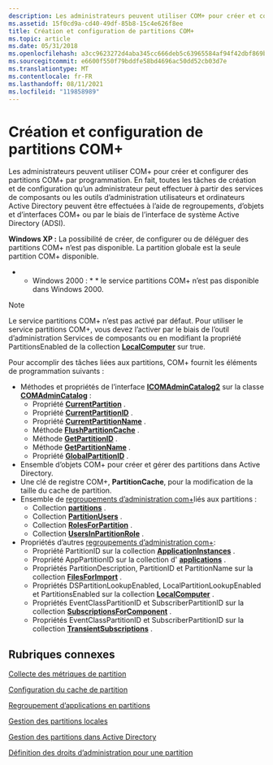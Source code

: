 ```yaml
---
description: Les administrateurs peuvent utiliser COM+ pour créer et configurer des partitions COM+ par programmation.
ms.assetid: 15f0cd9a-cd40-49df-85b8-15c4e626f8ee
title: Création et configuration de partitions COM+
ms.topic: article
ms.date: 05/31/2018
ms.openlocfilehash: a3cc9623272d4aba345cc666deb5c63965584af94f42dbf869b00cf7d52a2f30
ms.sourcegitcommit: e6600f550f79bddfe58bd4696ac50dd52cb03d7e
ms.translationtype: MT
ms.contentlocale: fr-FR
ms.lasthandoff: 08/11/2021
ms.locfileid: "119858989"
---
```

# <a name="creating-and-configuring-com-partitions"></a>Création et configuration de partitions COM+

Les administrateurs peuvent utiliser COM+ pour créer et configurer des partitions COM+ par programmation. En fait, toutes les tâches de création et de configuration qu’un administrateur peut effectuer à partir des services de composants ou les outils d’administration utilisateurs et ordinateurs Active Directory peuvent être effectuées à l’aide de regroupements, d’objets et d’interfaces COM+ ou par le biais de l’interface de système Active Directory (ADSI).

**Windows XP :** La possibilité de créer, de configurer ou de déléguer des partitions COM+ n’est pas disponible. La partition globale est la seule partition COM+ disponible.

* * Windows 2000 : * * le service partitions COM+ n’est pas disponible dans Windows 2000.

> [!Note]  
> Le service partitions COM+ n’est pas activé par défaut. Pour utiliser le service partitions COM+, vous devez l’activer par le biais de l’outil d’administration Services de composants ou en modifiant la propriété PartitionsEnabled de la collection [**LocalComputer**](localcomputer.md) sur true.

 

Pour accomplir des tâches liées aux partitions, COM+ fournit les éléments de programmation suivants :

-   Méthodes et propriétés de l’interface [**ICOMAdminCatalog2**](/windows/desktop/api/ComAdmin/nn-comadmin-icomadmincatalog2) sur la classe [**COMAdminCatalog**](comadmincatalog.md) :
    -   Propriété [**CurrentPartition**](/windows/desktop/api/ComAdmin/nf-comadmin-icomadmincatalog2-put_currentpartition) .
    -   Propriété [**CurrentPartitionID**](/windows/desktop/api/ComAdmin/nf-comadmin-icomadmincatalog2-get_currentpartitionid) .
    -   Propriété [**CurrentPartitionName**](/windows/desktop/api/ComAdmin/nf-comadmin-icomadmincatalog2-get_currentpartitionname) .
    -   Méthode [**FlushPartitionCache**](/windows/desktop/api/ComAdmin/nf-comadmin-icomadmincatalog2-flushpartitioncache) .
    -   Méthode [**GetPartitionID**](/windows/desktop/api/ComAdmin/nf-comadmin-icomadmincatalog2-getpartitionid) .
    -   Méthode [**GetPartitionName**](/windows/desktop/api/ComAdmin/nf-comadmin-icomadmincatalog2-getpartitionname) .
    -   Propriété [**GlobalPartitionID**](/windows/desktop/api/ComAdmin/nf-comadmin-icomadmincatalog2-get_globalpartitionid) .
-   Ensemble d’objets COM+ pour créer et gérer des partitions dans Active Directory.
-   Une clé de registre COM+, **PartitionCache**, pour la modification de la taille du cache de partition.
-   Ensemble de [regroupements d’administration com+](com--administration-collections.md)liés aux partitions :
    -   Collection [**partitions**](partitions.md) .
    -   Collection [**PartitionUsers**](partitionusers.md) .
    -   Collection [**RolesForPartition**](rolesforpartition.md) .
    -   Collection [**UsersInPartitionRole**](usersinpartitionrole.md) .
-   Propriétés d’autres [regroupements d’administration com+](com--administration-collections.md):
    -   Propriété PartitionID sur la collection [**ApplicationInstances**](applicationinstances.md) .
    -   Propriété AppPartitionID sur la collection d' [**applications**](applications.md) .
    -   Propriétés PartitionDescription, PartitionID et PartitionName sur la collection [**FilesForImport**](filesforimport.md) .
    -   Propriétés DSPartitionLookupEnabled, LocalPartitionLookupEnabled et PartitionsEnabled sur la collection [**LocalComputer**](localcomputer.md) .
    -   Propriétés EventClassPartitionID et SubscriberPartitionID sur la collection [**SubscriptionsForComponent**](subscriptionsforcomponent.md) .
    -   Propriétés EventClassPartitionID et SubscriberPartitionID sur la collection [**TransientSubscriptions**](transientsubscriptions.md) .

## <a name="related-topics"></a>Rubriques connexes

<dl> <dt>

[Collecte des métriques de partition](collecting-partition-metrics.md)
</dt> <dt>

[Configuration du cache de partition](configuring-the-partition-cache.md)
</dt> <dt>

[Regroupement d’applications en partitions](grouping-applications-into-partitions.md)
</dt> <dt>

[Gestion des partitions locales](managing-local-partitions.md)
</dt> <dt>

[Gestion des partitions dans Active Directory](managing-partitions-within-active-directory.md)
</dt> <dt>

[Définition des droits d’administration pour une partition](setting-administrative-rights-for-a-partition.md)
</dt> </dl>

 

 



